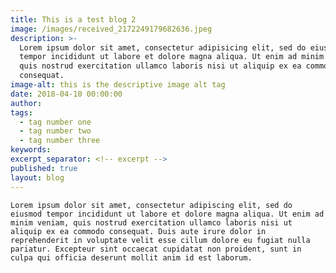 ```yaml
---
title: This is a test blog 2
image: /images/received_2172249179682636.jpeg
description: >-
  Lorem ipsum dolor sit amet, consectetur adipisicing elit, sed do eiusmod
  tempor incididunt ut labore et dolore magna aliqua. Ut enim ad minim veniam,
  quis nostrud exercitation ullamco laboris nisi ut aliquip ex ea commodo
  consequat.
image-alt: this is the descriptive image alt tag
date: 2018-04-10 00:00:00
author:
tags:
  - tag number one
  - tag number two
  - tag number three
keywords:
excerpt_separator: <!-- excerpt -->
published: true
layout: blog
---
```

    Lorem ipsum dolor sit amet, consectetur adipiscing elit, sed do eiusmod tempor incididunt ut labore et dolore magna aliqua. Ut enim ad minim veniam, quis nostrud exercitation ullamco laboris nisi ut aliquip ex ea commodo consequat. Duis aute irure dolor in reprehenderit in voluptate velit esse cillum dolore eu fugiat nulla pariatur. Excepteur sint occaecat cupidatat non proident, sunt in culpa qui officia deserunt mollit anim id est laborum.